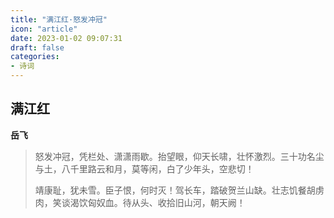 ```yaml
---
title: "满江红·怒发冲冠"
icon: "article"
date: 2023-01-02 09:07:31
draft: false
categories:
- 诗词
---
```


## 满江红
**岳飞**

> 怒发冲冠，凭栏处、潇潇雨歇。抬望眼，仰天长啸，壮怀激烈。三十功名尘与土，八千里路云和月，莫等闲，白了少年头，空悲切！
>
> 靖康耻，犹未雪。臣子恨，何时灭！驾长车，踏破贺兰山缺。壮志饥餐胡虏肉，笑谈渴饮匈奴血。待从头、收拾旧山河，朝天阙！
